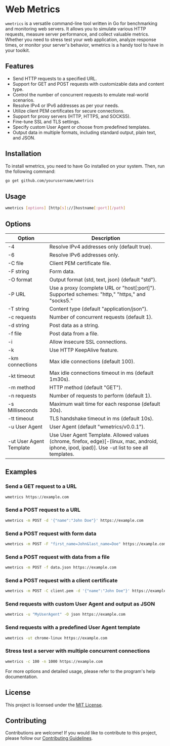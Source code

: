 # Web Metrics

`wmetrics` is a versatile command-line tool written in Go for benchmarking and monitoring web servers. It allows you to simulate various HTTP requests, measure server performance, and collect valuable metrics. Whether you need to stress test your web application, analyze response times, or monitor your server's behavior, wmetrics is a handy tool to have in your toolkit.

## Features

- Send HTTP requests to a specified URL.
- Support for GET and POST requests with customizable data and content type.
- Control the number of concurrent requests to emulate real-world scenarios.
- Resolve IPv4 or IPv6 addresses as per your needs.
- Utilize client PEM certificates for secure connections.
- Support for proxy servers (HTTP, HTTPS, and SOCKS5).
- Fine-tune SSL and TLS settings.
- Specify custom User Agent or choose from predefined templates.
- Output data in multiple formats, including standard output, plain text, and JSON.

## Installation

To install wmetrics, you need to have Go installed on your system. Then, run the following command:

```bash
go get github.com/yourusername/wmetrics
```

## Usage
```bash
wmetrics [options] [http[s]://]hostname[:port][/path]
```

## Options
| Option | Description |
|--------| ----------- |
| -4     | Resolve IPv4 addresses only (default true). |
| -6     | Resolve IPv6 addresses only. |
| -C file | Client PEM certificate file. |
| -F string | Form data. |
| -O format | Output format (std, text, json) (default "std"). |
| -P URL | Use a proxy (complete URL or "host[:port]"). Supported schemes: "http," "https," and "socks5." |
| -T string | Content type (default "application/json"). |
| -c requests | Number of concurrent requests (default 1). |
| -d string | Post data as a string. |
| -f file | Post data from a file. |
| -i | Allow insecure SSL connections. |
| -k | Use HTTP KeepAlive feature. |
| -km connections | Max idle connections (default 100). |
| -kt timeout | Max idle connections timeout in ms (default 1m30s). |
| -m method | HTTP method (default "GET"). |
| -n requests | Number of requests to perform (default 1). |
| -s Milliseconds | Maximum wait time for each response (default 30s). |
| -tt timeout | TLS handshake timeout in ms (default 10s). |
| -u User Agent | User Agent (default "wmetrics/v0.0.1"). |
| -ut User Agent Template | Use User Agent Template. Allowed values (chrome, firefox, edge)[-(linux, mac, android, iphone, ipod, ipad)]. Use -ut list to see all templates. |


## Examples

### Send a GET request to a URL
```bash
wmetrics https://example.com
```

### Send a POST request to a URL
```bash
wmetrics -m POST -d '{"name":"John Doe"}' https://example.com
```

### Send a POST request with form data
```bash
wmetrics -m POST -F "first_name=John&last_name=Doe" https://example.com
```

### Send a POST request with data from a file
```bash
wmetrics -m POST -f data.json https://example.com
```

### Send a POST request with a client certificate
```bash
wmetrics -m POST -C client.pem -d '{"name":"John Doe"}' https://example.com
```

### Send requests with custom User Agent and output as JSON
```bash
wmetrics -u "MyUserAgent" -O json https://example.com
```

### Send requests with a predefined User Agent template
```bash
wmetrics -ut chrome-linux https://example.com
```

### Stress test a server with multiple concurrent connections
```bash
wmetrics -c 100 -n 1000 https://example.com
```

For more options and detailed usage, please refer to the program's help documentation.

## License
This project is licensed under the [MIT License](MIT-LICENSE.txt).

## Contributing
Contributions are welcome! If you would like to contribute to this project, please follow our [Contributing Guidelines](CONTRIBUTING.md).